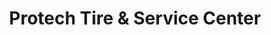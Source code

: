 ---
title: "Protech Tire & Service Center"
url: /portland/protech-tire-and-service-center/
shop: car repair
---